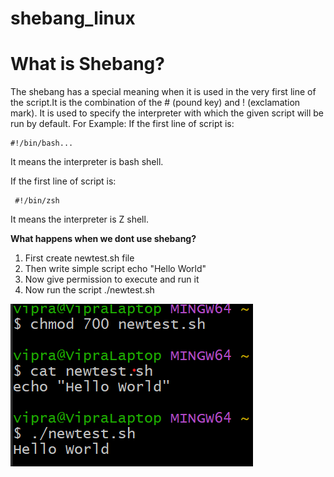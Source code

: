 # shebang_linux
# What is Shebang?
The shebang has a special meaning when it is used in the very first line of the script.It is the combination of the # (pound key) and ! (exclamation mark). It is used to specify the interpreter with which the given script will be run by default.
For Example: If the first line of script is:

    
    #!/bin/bash...

It means the interpreter is bash shell.

If the first line of script is: 


     #!/bin/zsh


It means the interpreter is Z shell.
**<p>What happens when we dont use shebang?**
1. First create newtest.sh file
2. Then write simple script
     echo "Hello World"
3. Now give permission to execute and run it
4. Now run the script ./newtest.sh

![Screenshot](./images/sciptfile.png)
